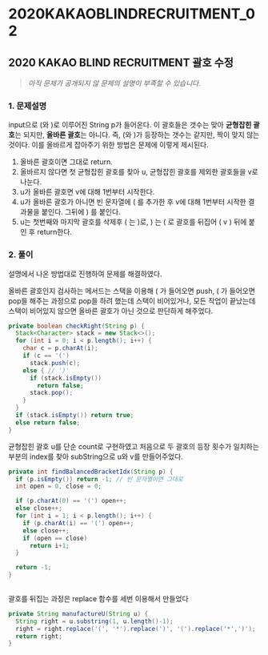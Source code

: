 # 2020KAKAOBLINDRECRUITMENT_02

## 2020 KAKAO BLIND RECRUITMENT 괄호 수정
> *아직 문제가 공개되지 않 문제의 설명이 부족할 수 있습니다.*

### 1. 문제설명

input으로 (와 )로 이루어진 String p가 들어온다. 이 괄호들은 갯수는 맞아 **균형잡힌 괄호**는 되지만, **올바른 괄호**는 아니다. 즉, (와 )가 등장하는 갯수는 같지만, 짝이 맞지 않는 것이다. 이를 올바르게 잡아주기 위한 방법은 문제에 이렇게 제시된다.

1. 올바른 괄호이면 그대로 return.
2. 올바르지 않다면 첫 균형잡힌 괄호를 찾아 u, 균형잡힌 괄호를 제외한 괄호들을 v로 나눈다.
3. u가 올바른 괄호면 v에 대해 1번부터 시작한다.
4. u가 올바른 괄호가 아니면 빈 문자열에 ( 를 추가한 후 v에 대해 1번부터 시작한 결과물을 붙인다. 그뒤에 ) 를 붙인다.
5. u는 첫번째와 마지막 괄호를 삭제후 ( 는 )로, ) 는 ( 로 괄호를 뒤집어 ( v ) 뒤에 붙인 후 return한다.

### 2. 풀이

설명에서 나온 방법대로 진행하여 문제를 해결하였다.

올바른 괄호인지 검사하는 메서드는 스택을 이용해 ( 가 들어오면 push, ( 가 들어오면 pop을 해주는 과정으로 pop을 하려 했는데 스택이 비어있거나, 모든 작업이 끝났는데 스택이 비어있지 않으면 올바른 괄호가 아닌 것으로 판단하게 해주었다.
```java
private boolean checkRight(String p) {
  Stack<Character> stack = new Stack<>();
  for (int i = 0; i < p.length(); i++) {
    char c = p.charAt(i);
    if (c == '(')
      stack.push(c);
    else { // ')'
      if (stack.isEmpty())
        return false;
      stack.pop();
    }
  }
  if (stack.isEmpty()) return true;
  else return false;
}
```


균형잡힌 괄호 u를 단순 count로 구현하였고 처음으로 두 괄호의 등장 횟수가 일치하는 부분의 index를 찾아 subString으로 u와 v를 만들어주었다.

```java
private int findBalancedBracketIdx(String p) {
  if (p.isEmpty()) return -1; // 빈 문자열이면 그대로
  int open = 0, close = 0;

  if (p.charAt(0) == '(') open++;
  else close++;
  for (int i = 1; i < p.length(); i++) {
    if (p.charAt(i) == '(') open++;
    else close++;
    if (open == close)
      return i+1;
  }

  return -1;
} 
    

```

괄호를 뒤집는 과정은 replace 함수를 세번 이용해서 만들었다
```java
private String manufactureU(String u) {
  String right = u.substring(1, u.length()-1);
  right = right.replace('(', '*').replace(')', '(').replace('*',')');
  return right;
}
```

